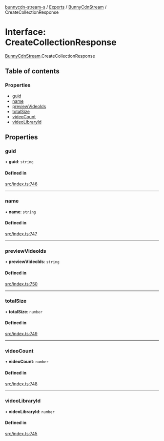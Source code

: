 [bunnycdn-stream-s](../README.md) / [Exports](../modules.md) / [BunnyCdnStream](../modules/BunnyCdnStream.md) / CreateCollectionResponse

# Interface: CreateCollectionResponse

[BunnyCdnStream](../modules/BunnyCdnStream.md).CreateCollectionResponse

## Table of contents

### Properties

- [guid](BunnyCdnStream.CreateCollectionResponse.md#guid)
- [name](BunnyCdnStream.CreateCollectionResponse.md#name)
- [previewVideoIds](BunnyCdnStream.CreateCollectionResponse.md#previewvideoids)
- [totalSize](BunnyCdnStream.CreateCollectionResponse.md#totalsize)
- [videoCount](BunnyCdnStream.CreateCollectionResponse.md#videocount)
- [videoLibraryId](BunnyCdnStream.CreateCollectionResponse.md#videolibraryid)

## Properties

### guid

• **guid**: `string`

#### Defined in

[src/index.ts:746](https://github.com/Sterrenhemel/bunnycdn-stream/blob/8ddf88a/src/index.ts#L746)

___

### name

• **name**: `string`

#### Defined in

[src/index.ts:747](https://github.com/Sterrenhemel/bunnycdn-stream/blob/8ddf88a/src/index.ts#L747)

___

### previewVideoIds

• **previewVideoIds**: `string`

#### Defined in

[src/index.ts:750](https://github.com/Sterrenhemel/bunnycdn-stream/blob/8ddf88a/src/index.ts#L750)

___

### totalSize

• **totalSize**: `number`

#### Defined in

[src/index.ts:749](https://github.com/Sterrenhemel/bunnycdn-stream/blob/8ddf88a/src/index.ts#L749)

___

### videoCount

• **videoCount**: `number`

#### Defined in

[src/index.ts:748](https://github.com/Sterrenhemel/bunnycdn-stream/blob/8ddf88a/src/index.ts#L748)

___

### videoLibraryId

• **videoLibraryId**: `number`

#### Defined in

[src/index.ts:745](https://github.com/Sterrenhemel/bunnycdn-stream/blob/8ddf88a/src/index.ts#L745)

